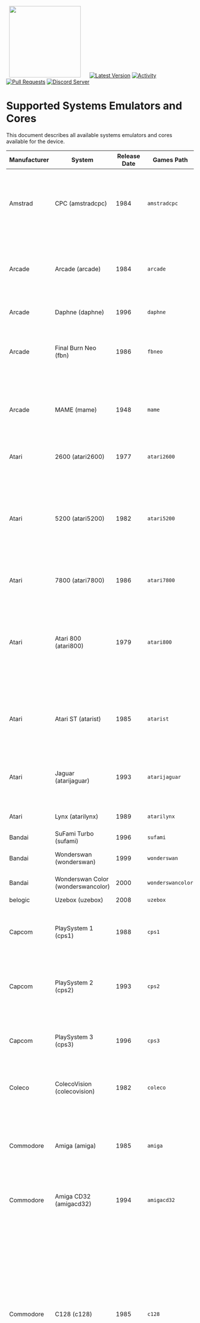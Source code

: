 &nbsp;&nbsp;<img src="https://raw.githubusercontent.com/JustEnoughLinuxOS/distribution/dev/distributions/JELOS/logos/jelos-logo.png" width=192>&nbsp;&nbsp;&nbsp;&nbsp;&nbsp;&nbsp;[![Latest Version](https://img.shields.io/github/release/JustEnoughLinuxOS/distribution.svg?color=5998FF&label=latest%20version&style=flat-square)](https://github.com/JustEnoughLinuxOS/distribution/releases/latest) [![Activity](https://img.shields.io/github/commit-activity/m/JustEnoughLinuxOS/distribution?color=5998FF&style=flat-square)](https://github.com/JustEnoughLinuxOS/distribution/commits) [![Pull Requests](https://img.shields.io/github/issues-pr-closed/JustEnoughLinuxOS/distribution?color=5998FF&style=flat-square)](https://github.com/JustEnoughLinuxOS/distribution/pulls) [![Discord Server](https://img.shields.io/discord/948029830325235753?color=5998FF&label=chat&style=flat-square)](https://discord.gg/seTxckZjJy)
#

# Supported Systems Emulators and Cores
This document describes all available systems emulators and cores available for the device.

|Manufacturer|System|Release Date|Games Path|Supported Extensions|Emulator / Core|
|----|----|----|----|----|----|
|Amstrad|CPC (amstradcpc)|1984|`amstradcpc`|.dsk .DSK .sna .SNA .tap .TAP .cdt .CDT .kcr .KCR .voc .VOC .m3u .M3U .zip .ZIP .7z .7Z|**retroarch:** crocods (default)<br>**retroarch:** cap32<br>|
|Arcade|Arcade (arcade)|1984|`arcade`|.zip .ZIP .7z .7Z|**retroarch:** mame2003_plus (default)<br>**retroarch:** mame2000<br>**retroarch:** mame2010<br>**retroarch:** mame2015<br>**retroarch:** fbneo<br>**retroarch:** fbalpha2012<br>**retroarch:** fbalpha2019<br>|
|Arcade|Daphne (daphne)|1996|`daphne`|.daphne .DAPHNE .zip .ZIP|**hypseus:** hypseus (default)<br>**retroarch:** daphne<br>|
|Arcade|Final Burn Neo (fbn)|1986|`fbneo`|.7z .zip .7Z .ZIP|**retroarch:** fbneo (default)<br>**retroarch:** mame2003_plus<br>**retroarch:** mame2010<br>**retroarch:** mame2015<br>**retroarch:** mame<br>**retroarch:** fbalpha2012<br>**retroarch:** fbalpha2019<br>|
|Arcade|MAME (mame)|1948|`mame`|.7z .7Z .zip .ZIP|**retroarch:** mame2003_plus (default)<br>**retroarch:** mame2010<br>**retroarch:** mame2015<br>**retroarch:** mame<br>**retroarch:** fbneo<br>**retroarch:** fbalpha2012<br>**retroarch:** fbalpha2019<br>|
|Atari|2600 (atari2600)|1977|`atari2600`|.a26 .A26 .bin .BIN .zip .ZIP .7z .7Z|**retroarch:** stella (default)<br>|
|Atari|5200 (atari5200)|1982|`atari5200`|.rom .ROM .xfd .XFD .atr .ATR .atx .ATX .cdm .CDM .cas .CAS .car .CAR .bin .BIN .a52 .A52 .xex .XEX .zip .ZIP .7z .7Z|**retroarch:** a5200 (default)<br>**retroarch:** atari800<br>|
|Atari|7800 (atari7800)|1986|`atari7800`|.a78 .A78 .bin .BIN .zip .ZIP .7z .7Z|**retroarch:** prosystem (default)<br>|
|Atari|Atari 800 (atari800)|1979|`atari800`|.rom .ROM .xfd .XFD .atr .ATR .atx .ATX .cdm .CDM .cas .CAS .car .CAR .bin .BIN .a52 .A52 .xex .XEX .zip .ZIP .7z .7Z|**retroarch:** atari800 (default)<br>|
|Atari|Atari ST (atarist)|1985|`atarist`|.st .ST .msa .MSA .stx .STX .dim .DIM .ipf .IPF .m3u .M3U .zip .ZIP .7z .7Z|**retroarch:** hatari (default)<br>**hatarisa:** hatarisa<br>|
|Atari|Jaguar (atarijaguar)|1993|`atarijaguar`|.j64 .J64 .jag .JAG .rom .ROM .abs .ABS .cof .COF .bin .BIN .prg .PRG|**retroarch:** virtualjaguar (default)<br>|
|Atari|Lynx (atarilynx)|1989|`atarilynx`|.lnx .LNX .o .O .zip .ZIP .7z .7Z|**retroarch:** handy (default)<br>**retroarch:** beetle_lynx<br>|
|Bandai|SuFami Turbo (sufami)|1996|`sufami`|.st .ST .zip .ZIP .7z .7Z|**retroarch:** snes9x (default)<br>|
|Bandai|Wonderswan (wonderswan)|1999|`wonderswan`|.ws .WS .zip .ZIP .7z .7Z|**retroarch:** beetle_wswan (default)<br>|
|Bandai|Wonderswan Color (wonderswancolor)|2000|`wonderswancolor`|.wsc .WSC .zip .ZIP .7z .7Z|**retroarch:** beetle_wswan (default)<br>|
|belogic|Uzebox (uzebox)|2008|`uzebox`|.uze .UZE|**retroarch:** uzem (default)<br>|
|Capcom|PlaySystem 1 (cps1)|1988|`cps1`|.zip .ZIP .7z .7Z|**retroarch:** fbneo (default)<br>**retroarch:** mame2003_plus<br>**retroarch:** mame2010<br>**retroarch:** fbalpha2012<br>**retroarch:** mba_mini<br>**AdvanceMame:** AdvanceMame<br>|
|Capcom|PlaySystem 2 (cps2)|1993|`cps2`|.zip .ZIP .7z .7Z|**retroarch:** fbneo (default)<br>**retroarch:** mame2003_plus<br>**retroarch:** mame2010<br>**retroarch:** fbalpha2012<br>**retroarch:** mba_mini<br>**AdvanceMame:** AdvanceMame<br>|
|Capcom|PlaySystem 3 (cps3)|1996|`cps3`|.zip .ZIP .7z .7Z|**retroarch:** fbneo (default)<br>**retroarch:** mame2003_plus<br>**retroarch:** mame2010<br>**retroarch:** fbalpha2012<br>**retroarch:** mba_mini<br>**AdvanceMame:** AdvanceMame<br>|
|Coleco|ColecoVision (colecovision)|1982|`coleco`|.bin .BIN .col .COL .rom .ROM .zip .ZIP .7z .7Z|**retroarch:** bluemsx (default)<br>**retroarch:** gearcoleco<br>**retroarch:** smsplus<br>|
|Commodore|Amiga (amiga)|1985|`amiga`|.zip .ZIP .adf .ADF .uae .UAE .ipf .IPF .dms .DMS .adz .ADZ .lha .LHA .m3u .M3U .hdf .HDF .hdz .HDZ|**retroarch:** puae (default)<br>**amiberry:** amiberry<br>**retroarch:** uae4arm<br>|
|Commodore|Amiga CD32 (amigacd32)|1994|`amigacd32`|.iso .ISO .cue .CUE .lha .LHA .chd .CHD|**retroarch:** puae (default)<br>**retroarch:** uae4arm<br>|
|Commodore|C128 (c128)|1985|`c128`|.d64 .D64 .d71 .D71 .d80 .D80 .d81 .D81 .d82 .D82 .g64 .G64 .g41 .G41 .x64 .X64 .t64 .T64 .tap .TAP .prg .PRG .p00 .P00 .crt .CRT .bin .BIN .d6z .D6Z .d7z .D7Z .d8z .D8Z .g6z .G6Z .g4z .G4Z .x6z .X6Z .cmd .CMD .m3u .M3U .vsf .VSF .nib .NIB .nbz .NBZ .zip .ZIP|**retroarch:** vice_x128 (default)<br>**vicesa:** x128<br>|
|Commodore|C16 (c16)|1984|`c16`|.d64 .D64 .d71 .D71 .d80 .D80 .d81 .D81 .d82 .D82 .g64 .G64 .g41 .G41 .x64 .X64 .t64 .T64 .tap .TAP .prg .PRG .p00 .P00 .crt .CRT .bin .BIN .d6z .D6Z .d7z .D7Z .d8z .D8Z .g6z .G6Z .g4z .G4Z .x6z .X6Z .cmd .CMD .m3u .M3U .vsf .VSF .nib .NIB .nbz .NBZ .zip .ZIP|**retroarch:** vice_xplus4 (default)<br>**vicesa:** xplus4<br>|
|Commodore|C64 (c64)|1982|`c64`|.d64 .D64 .d71 .D71 .d80 .D80 .d81 .D81 .d82 .D82 .g64 .G64 .g41 .G41 .x64 .X64 .t64 .T64 .tap .TAP .prg .PRG .p00 .P00 .crt .CRT .bin .BIN .d6z .D6Z .d7z .D7Z .d8z .D8Z .g6z .G6Z .g4z .G4Z .x6z .X6Z .cmd .CMD .m3u .M3U .vsf .VSF .nib .NIB .nbz .NBZ .zip .ZIP|**retroarch:** vice_x64 (default)<br>**vicesa:** x64sc<br>|
|Commodore|Commodore PET (pet)|1977|`pet`|.20 .40 .60 .a0 .b0 .d64 .d71 .d80 .d81 .d82 .g64 .g41 .x64 .t64 .tap .prg .p00 .crt .bin .gz .d6z .d7z .d8z .g6z .g4z .x6z .cmd .m3u .vsf .nib .nbz .zip|**retroarch:** vice_xpet (default)<br>|
|Commodore|VIC-20 (vic20)|1980|`vic20`|.20 .40 .60 .a0 .A0 .b0 .B0 .d64 .D64 .d71 .D71 .d80 .D80 .d81 .D81 .d82 .D82 .g64 .G64 .g41 .G41 .x64 .X64 .t64 .T64 .tap .TAP .prg .PRG .p00 .P00 .crt .CRT .bin .BIN .gz .GZ .d6z .D6Z .d7z .D7Z .d8z .D8Z .g6z .G6Z .g4z .G4Z .x6z .X6Z .cmd .CMD .m3u .M3U .vsf .VSF .nib .NIB .nbz .NBZ .zip .ZIP|**retroarch:** vice_xvic (default)<br>**vicesa:** vice_xvic<br>|
|Fairchild|Channel F (channelf)|1976|`channelf`|.bin .BIN .chf .CHF .zip .ZIP .7z .7Z|**retroarch:** freechaf (default)<br>|
|id Software|Doom (doom)|1993|`doom`|.doom|**gzdoom:** gzdoom-sa (default)<br>|
|Infocom|Z-Machine (zmachine)|1979|`zmachine`|.dat .DAT .z1 .Z1 .z2 .Z2 .z3 .Z3 .z4 .Z4 .z5 .Z5 .z6 .Z6 .zip .ZIP|**retroarch:** mojozork (default)<br>|
|JELOS|Moonlight Game Streaming (moonlight)|2021|`moonlight`|.sh .SH||
|JELOS|MPlayer (mplayer)|unknown|`mplayer`|.mp4 .MP4 .mkv .MKV .avi .AVI .mov .MOV .wmv .WMV .m3u .M3U .mpg .MPG .ytb .YTB .twi .TWI .sh .SH .mp3 .MP3 .aac .AAC .mka .MKA .dts .DTS .flac .FLAC .ogg .OGG .m4a .M4A .ac3 .AC3 .opus .OPUS .wav .WAV .wv .WV .eac3 .EAC3 .thd .THD|**mplayer:** mplayer (default)<br>|
|JELOS|Music Player (music)|unknown|`music`|.flac .FLAC .mod .MOD .xm .XM .it .IT .669 .669 .s3m .S3M .amf .AMF .ams .AMS .dbm .DBM .dmf .DMF .dsm .DSM .far .FAR .mdl .MDL .med .MED .mtm .MTM .okt .OKT .ptm .PTM .stm .STM .ult .ULT .umx .UMX .mt2 .MT2 .psm .PSM .mid .MID .midi .MIDI .mp3 .MP3 .mp2 .MP2 .mp1 .MP1 .opus .OPUS .ogg .OGG .oga .OGA|**gmu:** gmu (default)<br>|
|JELOS|Ports (ports)|2021|`ports`|.sh .SH||
|JELOS|Screenshots (imageviewer)|2021|`screenshots`|.jpg .jpeg .png .bmp .psd .tga .gif .hdr .pic .ppm .pgm .mkv .pdf .mp4 .avi||
|JELOS|Tools (tools)|2021|`modules`|.sh||
|Lexaloffle|PICO-8 (pico-8)|2015|`pico-8`|.sh .p8 .png .SH .P8 .PNG|**pico-8:** pico8 (default)<br>**retroarch:** fake08<br>|
|Magnavox|Odyssey (odyssey2)|1979|`odyssey`|.bin .BIN .zip .ZIP .7z .7Z|**retroarch:** o2em (default)<br>|
|Mattel|Intellivision (intellivision)|1979|`intellivision`|.int .INT .bin .BIN .rom .ROM .zip .ZIP .7z .7Z|**retroarch:** freeintv (default)<br>|
|Microsoft|MS-DOS (pc)|1981|`pc`|.com .COM .bat .BAT .exe .EXE .dosz .DOSZ|**retroarch:** dosbox_pure<br>**retroarch:** dosbox_svn<br>|
|Microsoft|MSX (msx)|1983|`msx`|.dsk .DSK .mx1 .MX1 .mx2 .MX2 .rom .ROM .zip .ZIP .7z .7Z .M3U .m3u|**retroarch:** bluemsx (default)<br>**retroarch:** fmsx<br>|
|Microsoft|MSX2 (msx2)|1988|`msx2`|.dsk .DSK .mx1 .MX1 .mx2 .MX2 .rom .ROM .zip .ZIP .7z .7Z .M3U .m3u|**retroarch:** bluemsx (default)<br>**retroarch:** fmsx<br>|
|Milton Bradley|Vectrex (vectrex)|1982|`vectrex`|.bin .BIN .gam .GAM .vec .VEC .zip .ZIP .7z .7Z|**retroarch:** vecx (default)<br>|
|NEC|PC Engine (pcengine)|1987|`pcengine`|.pce .PCE .bin .BIN .zip .ZIP .7z .7Z|**retroarch:** beetle_pce_fast (default)<br>**retroarch:** beetle_pce<br>**retroarch:** beetle_supergrafx<br>|
|NEC|PC Engine CD (pcenginecd)|1988|`pcenginecd`|.cue .CUE .ccd .CCD .chd .CHD .toc .TOC .m3u .M3U|**retroarch:** beetle_pce_fast (default)<br>**retroarch:** beetle_pce<br>**retroarch:** beetle_supergrafx<br>|
|NEC|PC-8800 (pc-8800)|1981|`pc88`|.d88 .D88 .m3u .M3U|**retroarch:** quasi88 (default)<br>|
|NEC|PC-9800 (pc-9800)|1983|`pc98`|.d98 .zip .98d .fdi .fdd .2hd .tfd .d88 .88d .hdm .xdf .dup .hdi .thd .nhd .hdd .hdn|**retroarch:** np2kai (default)<br>|
|NEC|PC-FX (pcfx)|1994|`pcfx`|.chd .CHD .cue .CUE .ccd .CCD .toc .TOC|**retroarch:** beetle_pcfx (default)<br>|
|NEC|Super Grafx (supergrafx)|1989|`sgfx`|.pce .PCE .sgx .SGX .cue .CUE .ccd .CCD .chd .CHD .zip .ZIP .7z .7Z|**retroarch:** beetle_supergrafx<br>**retroarch:** beetle_pce<br>|
|NEC|TurboGrafx-16 (tg16)|1989|`tg16`|.pce .PCE .bin .BIN .zip .ZIP .7z .7Z|**retroarch:** beetle_pce_fast (default)<br>**retroarch:** beetle_pce<br>**retroarch:** beetle_supergrafx<br>|
|NEC|TurboGrafx-CD (tg16cd)|1989|`tg16cd`|.cue .CUE .ccd .CCD .chd .CHD .toc .TOC .m3u .M3U|**retroarch:** beetle_pce_fast (default)<br>**retroarch:** beetle_pce<br>**retroarch:** beetle_supergrafx<br>|
|Nesbox|TIC-80 (tic-80)|2017|`tic-80`|.tic .TIC|**retroarch:** tic80 (default)<br>|
|Nintendo|DS (nds)|2005|`nds`|.nds .zip .NDS .ZIP .7z|**drastic:** drastic-sa (default)<br>**retroarch:** melonds<br>|
|Nintendo|Famicom (famicom)|1983|`famicom`|.nes .NES .unif .UNIF .unf .UNF .zip .ZIP .7z .7Z|**retroarch:** nestopia (default)<br>**retroarch:** fceumm<br>**retroarch:** quicknes<br>**retroarch:** mesen<br>|
|Nintendo|Famicom Disk System (fds)|1986|`fds`|.fds .FDS .zip .ZIP .7z .7Z|**retroarch:** nestopia (default)<br>**retroarch:** fceumm<br>**retroarch:** quicknes<br>|
|Nintendo|Game and Watch (gameandwatch)|1980|`gameandwatch`|.mgw .MGW .zip .ZIP .7z .7Z|**retroarch:** gw<br>|
|Nintendo|Game Boy (gb)|1989|`gb`|.gb .GB .gbc .GBC .zip .ZIP .7z .7Z|**retroarch:** gambatte (default)<br>**retroarch:** sameboy<br>**retroarch:** gearboy<br>**retroarch:** tgbdual<br>**retroarch:** mgba<br>**retroarch:** vbam<br>|
|Nintendo|Game Boy (Hacks) (gbh)|1989|`gbh`|.gb .GB .zip .ZIP .7z .7Z|**retroarch:** gambatte (default)<br>**retroarch:** sameboy<br>**retroarch:** gearboy<br>**retroarch:** tgbdual<br>**retroarch:** mgba<br>**retroarch:** vbam<br>|
|Nintendo|Game Boy Advance (gba)|2001|`gba`|.gba .GBA .zip .ZIP .7z .7Z|**retroarch:** mgba (default)<br>**retroarch:** gbsp<br>**retroarch:** vbam<br>**retroarch:** vba_next<br>**retroarch:** beetle_gba<br>|
|Nintendo|Game Boy Advance (Hacks) (gbah)|2001|`gbah`|.gba .GBA .zip .ZIP .7z .7Z|**retroarch:** mgba (default)<br>**retroarch:** gbsp<br>**retroarch:** vbam<br>**retroarch:** vba_next<br>**retroarch:** beetle_gba<br>|
|Nintendo|Game Boy Color (gbc)|1998|`gbc`|.gb .GB .gbc .GBC .zip .ZIP .7z .7Z|**retroarch:** gambatte (default)<br>**retroarch:** sameboy<br>**retroarch:** gearboy<br>**retroarch:** tgbdual<br>**retroarch:** mgba<br>**retroarch:** vbam<br>|
|Nintendo|Game Boy Color (Hacks) (gbch)|1998|`gbch`|.gb .GB .gbc .GBC .zip .ZIP .7z .7Z|**retroarch:** gambatte (default)<br>**retroarch:** sameboy<br>**retroarch:** gearboy<br>**retroarch:** tgbdual<br>**retroarch:** mgba<br>**retroarch:** vbam<br>|
|Nintendo|MSU-1 (snesmsu1)|2012|`snesmsu1`|.smc .SMC .fig .FIG .sfc .SFC .swc .SWC .zip .ZIP .7z .7Z|**retroarch:** snes9x (default)<br>**retroarch:** beetle_supafaust<br>|
|Nintendo|N64 (n64)|1996|`n64`|.z64 .Z64 .n64 .N64 .v64 .V64 .zip .ZIP .7z .7Z|**retroarch:** mupen64plus_next (default)<br>**retroarch:** mupen64plus<br>**retroarch:** parallel_n64<br>**mupen64plus-sa:** m64p_gliden64<br>**mupen64plus-sa:** m64p_gl64mk2<br>**mupen64plus-sa:** m64p_rice<br>|
|Nintendo|NES (Hacks) (nesh)|1985|`nesh`|.nes .NES .unif .UNIF .unf .UNF .zip .ZIP .7z .7Z|**retroarch:** nestopia (default)<br>**retroarch:** fceumm<br>**retroarch:** quicknes<br>**retroarch:** mesen<br>|
|Nintendo|NES (nes)|1985|`nes`|.nes .NES .unif .UNIF .unf .UNF .zip .ZIP .7z .7Z|**retroarch:** nestopia (default)<br>**retroarch:** fceumm<br>**retroarch:** quicknes<br>**retroarch:** mesen<br>|
|Nintendo|Pokémon Mini (pokemini)|2001|`pokemini`|.min .MIN .zip .ZIP .7z .7Z|**retroarch:** pokemini (default)<br>|
|Nintendo|Satellaview (satellaview)|1995|`satellaview`|.smc .SMC .fig .FIG .bs .BS .sfc .SFC .bsx .BSX .swc .SWC .zip .ZIP .7z .7Z|**retroarch:** snes9x (default)<br>**retroarch:** snes9x2010<br>**retroarch:** snes9x2002<br>**retroarch:** snes9x2005_plus<br>|
|Nintendo|Super Famicom (sfc)|1990|`sfc`|.smc .SMC .fig .FIG .sfc .SFC .swc .SWC .zip .ZIP .7z .7Z|**retroarch:** snes9x (default)<br>**retroarch:** snes9x2010<br>**retroarch:** snes9x2002<br>**retroarch:** snes9x2005_plus<br>**retroarch:** beetle_supafaust<br>**retroarch:** bsnes<br>**retroarch:** bsnes_mercury_performance<br>**retroarch:** bsnes_hd_beta<br>|
|Nintendo|Super Nintendo (Hacks) (snesh)|1991|`snesh`|.smc .SMC .fig .FIG .sfc .SFC .swc .SWC .zip .ZIP .7z .7Z|**retroarch:** snes9x (default)<br>**retroarch:** snes9x2010<br>**retroarch:** snes9x2002<br>**retroarch:** snes9x2005_plus<br>**retroarch:** beetle_supafaust<br>**retroarch:** bsnes<br>**retroarch:** bsnes_mercury_performance<br>**retroarch:** bsnes_hd_beta<br>|
|Nintendo|Super Nintendo (snes)|1991|`snes`|.smc .SMC .fig .FIG .sfc .SFC .swc .SWC .zip .ZIP .7z .7Z|**retroarch:** snes9x (default)<br>**retroarch:** snes9x2010<br>**retroarch:** snes9x2002<br>**retroarch:** snes9x2005_plus<br>**retroarch:** beetle_supafaust<br>**retroarch:** bsnes<br>**retroarch:** bsnes_mercury_performance<br>**retroarch:** bsnes_hd_beta<br>|
|Nintendo|Virtual Boy (virtualboy)|1995|`virtualboy`|.vb .VB .zip .ZIP .7z .7Z|**retroarch:** beetle_vb (default)<br>|
|Panasonic|3DO (3do)|1993|`3do`|.iso .ISO .bin .BIN .chd .CHD .cue .CUE|**retroarch:** opera (default)<br>|
|Philips|VideoPac (videopac)|1978|`videopac`|.bin .BIN .zip .ZIP .7z .7Z|**retroarch:** o2em (default)<br>|
|Sammy|Atomiswave (atomiswave)|2003|`atomiswave`|.lst .LST .bin .BIN .dat .DAT .zip .ZIP .7z .7Z|**retroarch:** flycast2021<br>**retroarch:** flycast32 (default)<br>**retroarch:** flycast<br>**flycast:** flycast-sa<br>|
|Sega|32X (sega32x)|1994|`sega32x`|.32x .32X .smd .SMD .bin .BIN .md .MD .zip .ZIP .7z .7Z|**retroarch:** picodrive (default)<br>|
|Sega|CD (segacd)|1991|`segacd`|.chd .CHD .cue .CUE .iso .ISO .m3u .M3U|**retroarch:** genesis_plus_gx (default)<br>**retroarch:** picodrive<br>|
|Sega|Dreamcast (dreamcast)|1998|`dreamcast`|.cdi .CDI .gdi .GDI .chd .CHD .m3u .M3U|**retroarch:** flycast2021<br>**retroarch:** flycast32 (default)<br>**retroarch:** flycast<br>**flycast:** flycast-sa<br>|
|Sega|Game Gear (gamegear)|1990|`gamegear`|.bin .BIN .gg .GG .zip .ZIP .7z .7Z|**retroarch:** gearsystem (default)<br>**retroarch:** genesis_plus_gx<br>**retroarch:** picodrive<br>**retroarch:** smsplus<br>|
|Sega|Game Gear (Hacks) (ggh)|1990|`gamegearh`|.bin .BIN .gg .GG .zip .ZIP .7z .7Z|**retroarch:** gearsystem (default)<br>**retroarch:** genesis_plus_gx<br>**retroarch:** picodrive<br>**retroarch:** smsplus<br>|
|Sega|Genesis (genesis)|1989|`genesis`|.bin .BIN .gen .GEN .md .MD .sg .SG .smd .SMD .zip .ZIP .7z .7Z|**retroarch:** genesis_plus_gx (default)<br>**retroarch:** genesis_plus_gx_wide<br>**retroarch:** picodrive<br>|
|Sega|Genesis (Hacks) (genh)|1989|`genh`|.bin .BIN .gen .GEN .md .MD .sg .SG .smd .SMD .zip .ZIP .7z .7Z|**retroarch:** genesis_plus_gx (default)<br>**retroarch:** genesis_plus_gx_wide<br>**retroarch:** picodrive<br>|
|Sega|Master System (mastersystem)|1985|`mastersystem`|.bin .BIN .sms .SMS .zip .ZIP .7z .7Z|**retroarch:** gearsystem (default)<br>**retroarch:** genesis_plus_gx<br>**retroarch:** picodrive<br>**retroarch:** smsplus<br>|
|Sega|Mega Drive (megadrive)|1990|`megadrive`|.bin .BIN .gen .GEN .md .MD .sg .SG .smd .SMD .zip .ZIP .7z .7Z|**retroarch:** genesis_plus_gx (default)<br>**retroarch:** genesis_plus_gx_wide<br>**retroarch:** picodrive<br>|
|Sega|Mega Drive (megadrive-japan)|1988|`megadrive-japan`|.bin .BIN .gen .GEN .md .MD .sg .SG .smd .SMD .zip .ZIP .7z .7Z|**retroarch:** genesis_plus_gx (default)<br>**retroarch:** genesis_plus_gx_wide<br>**retroarch:** picodrive<br>|
|Sega|Mega-CD (megacd)|1991|`megacd`|.chd .CHD .cue .CUE .iso .ISO .m3u .M3U|**retroarch:** genesis_plus_gx (default)<br>**retroarch:** picodrive<br>|
|Sega|Naomi (naomi)|1998|`naomi`|.lst .LST .bin .BIN .dat .DAT .zip .ZIP .7z .7Z|**retroarch:** flycast2021<br>**retroarch:** flycast32 (default)<br>**retroarch:** flycast<br>**flycast:** flycast-sa<br>|
|Sega|Saturn (saturn)|1994|`saturn`|.cue .CUE .chd .CHD .iso .ISO|**yabasanshiro:** yabasanshiro-sa (default)<br>**retroarch:** yabasanshiro<br>**retroarch:** beetle_saturn<br>|
|Sega|SG-1000 (sg-1000)|1983|`sg-1000`|.bin .BIN .sg .SG .zip .ZIP .7z .7Z|**retroarch:** gearsystem (default)<br>**retroarch:** genesis_plus_gx<br>**retroarch:** picodrive<br>|
|Sharp|X1 (x1)|1982|`x1`|.dx1 .DX1 .2d .2D .2hd .2HD .tfd .TFD .d88 .D88 .88d .88D .hdm .HDM .xdf .XDF .dup .DUP .tap .TAP .cmd .CMD .zip .ZIP .7z .7Z|**retroarch:** x1 (default)<br>|
|Sharp|x68000 (x68000)|1987|`x68000`|.dim .DIM .img .IMG .d88 .D88 .88d .88D .hdm .HDM .dup .DUP .2hd .2HD .xdf .XDF .hdf .HDF .cmd .CMD .m3u .M3U .zip .ZIP .7z .7Z|**retroarch:** px68k (default)<br>|
|Sinclair|ZX Spectrum (zxspectrum)|1982|`zxspectrum`|.tzx .TZX .tap .TAP .z80 .Z80 .rzx .RZX .scl .SCL .trd .TRD .dsk .DSK .zip .ZIP .7z .7Z|**retroarch:** fuse<br>|
|Sinclair|ZX81 (zx81)|1981|`zx81`|.tzx .TZX .p .P .zip .ZIP .7z .7Z|**retroarch:** 81 (default)<br>|
|SNK|Neo Geo (neogeo)|1990|`neogeo`|.7z .7Z .zip .ZIP|**retroarch:** fbneo (default)<br>**retroarch:** mame2003_plus<br>**retroarch:** fbalpha2012<br>**retroarch:** fbalpha2019<br>**retroarch:** mame2010<br>**retroarch:** mame2015<br>**retroarch:** mame<br>|
|SNK|Neo Geo CD (neocd)|1990|`neocd`|.cue .CUE .iso .ISO .chd .CHD|**retroarch:** neocd (default)<br>**retroarch:** fbneo<br>|
|SNK|Neo Geo Pocket (ngp)|1998|`ngp`|.ngc .NGC .ngp .NGP .zip .ZIP .7z .7Z|**retroarch:** beetle_ngp (default)<br>**retroarch:** race<br>|
|SNK|Neo Geo Pocket Color (ngpc)|1999|`ngpc`|.ngc .NGC .zip .ZIP .7z .7Z|**retroarch:** beetle_ngp (default)<br>**retroarch:** race<br>|
|Sony|PlayStation (psx)|1994|`psx`|.bin .BIN .cue .CUE .img .IMG .mdf .MDF .pbp .PBP .toc .TOC .cbn .CBN .m3u .M3U .ccd .CCD .chd .CHD .iso .ISO|**retroarch:** pcsx_rearmed32 (default)<br>**retroarch:** pcsx_rearmed<br>**Duckstation:** duckstation-sa<br>**retroarch:** duckstation<br>**retroarch:** swanstation<br>|
|Sony|PlayStation Portable (psp)|2004|`psp`|.iso .ISO .cso .CSO .pbp .PBP|**ppsspp:** ppsspp-sa (default)<br>|
|Sony|PSP Minis (pspminis)|2004|`pspminis`|.iso .ISO .cso .CSO .pbp .PBP|**ppsspp:** ppsspp-sa (default)<br>**retroarch:** ppsspp<br>|
|Sun Microsystems|J2ME (j2me)|2002|`j2me`|.jar .JAR|**retroarch:** freej2me (default)<br>|
|Various|EasyRPG (easyrpg)|2003|`easyrpg`|.zip .ZIP .easyrpg .EASYRPG .ldb .LDB|**retroarch:** easyrpg (default)<br>|
|Various|OpenBOR (openbor)|2008|`openbor`|.pak .PAK|**OpenBOR:** OpenBOR (default)<br>|
|Various|ScummVM (scummvm)|2001|`games`|.sh .SH .svm .SVM .scummvm|**scummvmsa:** scummvm (default)<br>**retroarch:** scummvm<br>|
|Watara|Supervision (supervision)|1992|`supervision`|.sv .SV .zip .ZIP .7z .7Z|**retroarch:** potator (default)<br>|
|Welback Holdings|Mega Duck (megaduck)|1993|`megaduck`|.bin .BIN .zip .ZIP .7z .7Z|**retroarch:** sameduck (default)<br>|
